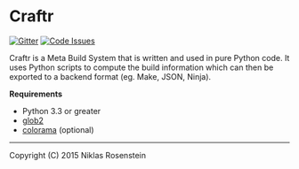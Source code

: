 # Craftr

[![Gitter](https://badges.gitter.im/Join%20Chat.svg)](https://gitter.im/craftr-build/craftr?utm_source=badge&utm_medium=badge&utm_campaign=pr-badge)
[![Code Issues](https://www.quantifiedcode.com/api/v1/project/fcdfee657ce7446caed1141de62199af/badge.svg)](https://www.quantifiedcode.com/app/project/fcdfee657ce7446caed1141de62199af)

Craftr is a Meta Build System that is written and used in pure Python
code. It uses Python scripts to compute the build information which
can then be exported to a backend format (eg. Make, JSON, Ninja).

__Requirements__

- Python 3.3 or greater
- [glob2](pypi.python.org/pypi/glob2)
- [colorama](pypi.python.org/pypi/colorama) (optional)

----------

Copyright (C) 2015 Niklas Rosenstein
